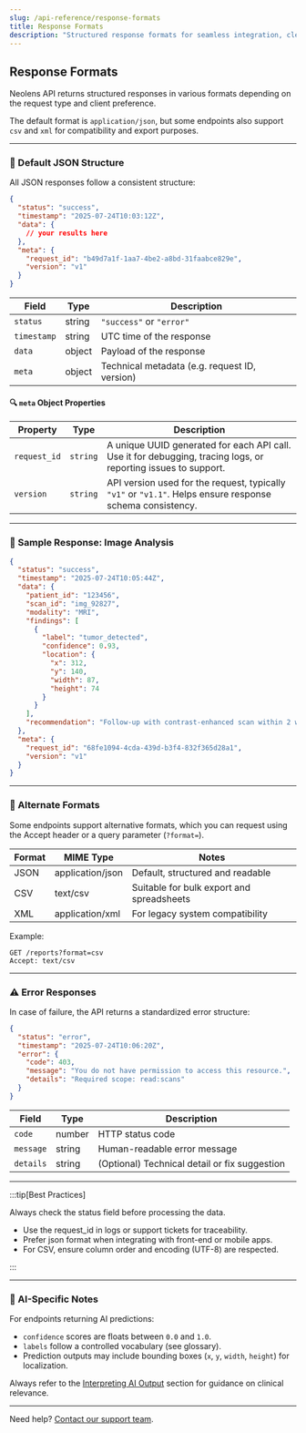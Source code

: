 ```yaml
---
slug: /api-reference/response-formats
title: Response Formats
description: "Structured response formats for seamless integration, clear error reporting, and AI-powered insights with Neolens API."
---
```


## Response Formats

Neolens API returns structured responses in various formats depending on the request type and client preference.

The default format is `application/json`, but some endpoints also support `csv` and `xml` for compatibility and export purposes.

---

### 📄 Default JSON Structure

All JSON responses follow a consistent structure:

```json
{
  "status": "success",
  "timestamp": "2025-07-24T10:03:12Z",
  "data": {
    // your results here
  },
  "meta": {
    "request_id": "b49d7a1f-1aa7-4be2-a8bd-31faabce829e",
    "version": "v1"
  }
}
```

| Field       | Type   | Description                                 |
| ----------- | ------ | ------------------------------------------- |
| `status`    | string | `"success"` or `"error"`                      |
| `timestamp` | string | UTC time of the response                      |
| `data`      | object | Payload of the response                       |
| `meta`      | object | Technical metadata (e.g. request ID, version) |

#### 🔍 `meta` Object Properties

| Property     | Type     | Description                                                                                                    |
| ------------ | -------- | -------------------------------------------------------------------------------------------------------------- |
| `request_id` | `string` | A unique UUID generated for each API call. Use it for debugging, tracing logs, or reporting issues to support. |
| `version`    | `string` | API version used for the request, typically `"v1"` or `"v1.1"`. Helps ensure response schema consistency.      |

---

### 🧪 Sample Response: Image Analysis

```json
{
  "status": "success",
  "timestamp": "2025-07-24T10:05:44Z",
  "data": {
    "patient_id": "123456",
    "scan_id": "img_92827",
    "modality": "MRI",
    "findings": [
      {
        "label": "tumor_detected",
        "confidence": 0.93,
        "location": {
          "x": 312,
          "y": 140,
          "width": 87,
          "height": 74
        }
      }
    ],
    "recommendation": "Follow-up with contrast-enhanced scan within 2 weeks"
  },
  "meta": {
    "request_id": "68fe1094-4cda-439d-b3f4-832f365d28a1",
    "version": "v1"
  }
}
```

---

### 🔁 Alternate Formats

Some endpoints support alternative formats, which you can request using the Accept header or a query parameter (`?format=`).

| Format | MIME Type          | Notes                                     |
| ------ | ------------------ | ----------------------------------------- |
| JSON   | application/json   | Default, structured and readable          |
| CSV    | text/csv           | Suitable for bulk export and spreadsheets |
| XML    | application/xml    | For legacy system compatibility           |

Example:

```vbnet
GET /reports?format=csv
Accept: text/csv
```

---

### ⚠️ Error Responses

In case of failure, the API returns a standardized error structure:

```json
{
  "status": "error",
  "timestamp": "2025-07-24T10:06:20Z",
  "error": {
    "code": 403,
    "message": "You do not have permission to access this resource.",
    "details": "Required scope: read:scans"
  }
}
```

| Field     | Type   | Description                                   |
| --------- | ------ | --------------------------------------------- |
| `code`    | number | HTTP status code                              |
| `message` | string | Human-readable error message                  |
| `details` | string | (Optional) Technical detail or fix suggestion |

---

:::tip[Best Practices]

Always check the status field before processing the data.

- Use the request_id in logs or support tickets for traceability.
- Prefer json format when integrating with front-end or mobile apps.
- For CSV, ensure column order and encoding (UTF-8) are respected.

:::

---

### 🧠 AI-Specific Notes

For endpoints returning AI predictions:

- `confidence` scores are floats between `0.0` and `1.0`.
- `labels` follow a controlled vocabulary (see glossary).
- Prediction outputs may include bounding boxes (`x`, `y`, `width`, `height`) for localization.

Always refer to the [Interpreting AI Output](../ai-insights/interpreting-results) section for guidance on clinical relevance.

---

Need help? [Contact our support team](mailto:support@neolens.ai).

